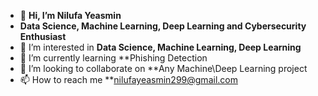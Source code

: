 - 👋 **Hi, I’m Nilufa Yeasmin** 
- **Data Science, Machine Learning, Deep Learning and Cybersecurity Enthusiast**
- 👀 I’m interested in **Data Science, Machine Learning, Deep Learning**
- 🌱 I’m currently learning **Phishing Detection
- 💞️ I’m looking to collaborate on **Any Machine\Deep Learning project
- 📫 How to reach me **nilufayeasmin299@gmail.com




<!---
Nilufayeasmin299/Nilufayeasmin299 is a ✨ special ✨ repository because its `README.md` (this file) appears on your GitHub profile.
You can click the Preview link to take a look at your changes.
--->

